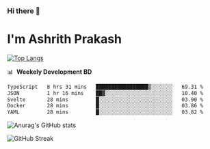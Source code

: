 ### Hi there 👋
# I'm Ashrith Prakash

[![Top Langs](https://github-readme-stats.vercel.app/api/top-langs/?username=xxcheckmatexx&count_private=true&include_all_commits=true&show_icons=true&line_height=20&title_color=FFFFFF&icon_color=FFFFFF&text_color=FFFFFF&bg_color=0D1117&langs_count=8)](https://github.com/anuraghazra/github-readme-stats)

📊 &nbsp;**Weekely Development BD**

<!--START_SECTION:waka-->

```txt
TypeScript   8 hrs 31 mins   █████████████████▒░░░░░░░   69.31 %
JSON         1 hr 16 mins    ██▓░░░░░░░░░░░░░░░░░░░░░░   10.40 %
Svelte       28 mins         █░░░░░░░░░░░░░░░░░░░░░░░░   03.90 %
Docker       28 mins         █░░░░░░░░░░░░░░░░░░░░░░░░   03.86 %
YAML         28 mins         █░░░░░░░░░░░░░░░░░░░░░░░░   03.82 %
```

<!--END_SECTION:waka-->

![Anurag's GitHub stats](https://github-readme-stats.vercel.app/api?username=xxcheckmatexx&count_private=true&show_icons=true&theme=merko)  

![GitHub Streak](http://github-readme-streak-stats.herokuapp.com?user=xxcheckmatexx&theme=merko&hide_border=true&date_format=M%20j%5B%2C%20Y%5D&fire=DD0E0B)
<br/>
